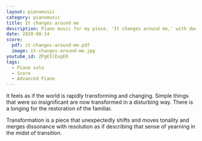```yaml
---
layout: pianomusic
category: pianomusic
title: It changes around me
description: Piano music for my piece, 'It changes around me,' with downloadable score and YouTube video.
date: 2020-08-14
score:
  pdf: it-changes-around-me.pdf
  image: it-changes-around-me.jpg
youtube_id: ZPgE5lExpE0
tags:
  - Piano solo
  - Score
  - Advanced Piano
---
```


It feels as if the world is rapidly transforming and changing. Simple things that were so insignificant are now transformed in a disturbing way. There is a longing for the restoration of the familiar.

Transformation is a piece that unexpectedly shifts and moves tonality and merges dissonance with resolution as if describing that sense of yearning in the midst of transition.
